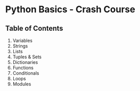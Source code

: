 # Python Basics - Crash Course

## Table of Contents

1. Variables
2. Strings
3. Lists
4. Tuples & Sets
5. Dictionaries
6. Functions
7. Conditionals
8. Loops
9. Modules
